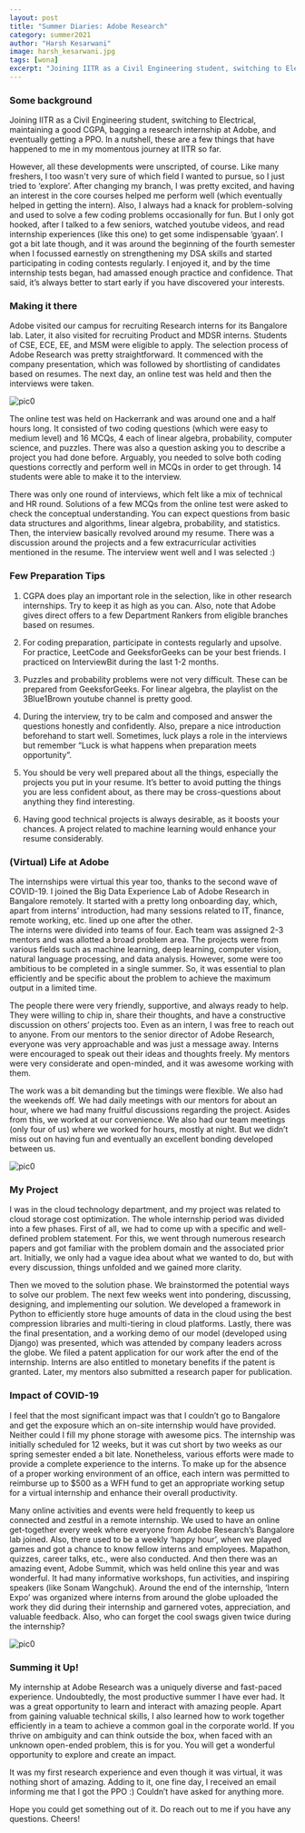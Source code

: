 ```yaml
---
layout: post
title: "Summer Diaries: Adobe Research"
category: summer2021
author: "Harsh Kesarwani"
image: harsh_kesarwani.jpg
tags: [wona]
excerpt: "Joining IITR as a Civil Engineering student, switching to Electrical, maintaining a good CGPA, bagging a research internship at Adobe, and eventually getting a PPO"
---
```



### **Some background**

Joining IITR as a Civil Engineering student, switching to Electrical, maintaining a good CGPA, bagging a research internship at Adobe, and eventually getting a PPO. In a nutshell, these are a few things that have happened to me in my momentous journey at IITR so far.

However, all these developments were unscripted, of course. Like many freshers, I too wasn't very sure of which field I wanted to pursue, so I just tried to ‘explore’. After changing my branch, I was pretty excited, and having an interest in the core courses helped me perform well (which eventually helped in getting the intern). Also, I always had a knack for problem-solving and used to solve a few coding problems occasionally for fun. But I only got hooked, after I talked to a few seniors, watched youtube videos, and read internship experiences (like this one) to get some indispensable ‘gyaan’. I got a bit late though, and it was around the beginning of the fourth semester when I focussed earnestly on strengthening my DSA skills and started participating in coding contests regularly. I enjoyed it, and by the time internship tests began, had amassed enough practice and confidence. That said, it’s always better to start early if you have discovered your interests.


### **Making it there**
Adobe visited our campus for recruiting Research interns for its Bangalore lab. Later, it also visited for recruiting Product and MDSR interns. Students of CSE, ECE, EE, and MSM were eligible to apply. The selection process of Adobe Research was pretty straightforward. It commenced with the company presentation, which was followed by shortlisting of candidates based on resumes. The next day, an online test was held and then the interviews were taken. 

![pic0](/images/posts/harsh_kesarwani2.jpg)

The online test was held on Hackerrank and was around one and a half hours long. It consisted of two coding questions (which were easy to medium level) and 16 MCQs, 4 each of linear algebra, probability, computer science, and puzzles. There was also a question asking you to describe a project you had done before. Arguably, you needed to solve both coding questions correctly and perform well in MCQs in order to get through. 14 students were able to make it to the interview.

There was only one round of interviews, which felt like a mix of technical and HR round. Solutions of a few MCQs from the online test were asked to check the conceptual understanding. You can expect questions from basic data structures and algorithms, linear algebra, probability, and statistics. Then, the interview basically revolved around my resume. There was a discussion around the projects and a few extracurricular activities mentioned in the resume. The interview went well and I was selected :) 


### **Few Preparation Tips**
1. CGPA does play an important role in the selection, like in other research internships. Try to keep it as high as you can. Also, note that Adobe gives direct offers to a few Department Rankers from eligible branches based on resumes.

2. For coding preparation, participate in contests regularly and upsolve. For practice, LeetCode and GeeksforGeeks can be your best friends. I practiced on InterviewBit during the last 1-2 months.

3. Puzzles and probability problems were not very difficult. These can be prepared from GeeksforGeeks. For linear algebra, the playlist on the 3Blue1Brown youtube channel is pretty good.

4. During the interview, try to be calm and composed and answer the questions honestly and confidently. Also, prepare a nice introduction beforehand to start well. Sometimes, luck plays a role in the interviews but remember “Luck is what happens when preparation meets opportunity”.

5. You should be very well prepared about all the things, especially the projects you put in your resume. It’s better to avoid putting the things you are less confident about, as there may be cross-questions about anything they find interesting.

6. Having good technical projects is always desirable, as it boosts your chances. A project related to machine learning would enhance your resume considerably.

### **(Virtual) Life at Adobe**

The internships were virtual this year too, thanks to the second wave of COVID-19. I joined the Big Data Experience Lab of Adobe Research in Bangalore remotely. It started with a pretty long onboarding day, which, apart from interns’ introduction, had many sessions related to IT, finance, remote working, etc. lined up one after the other.<br>
The interns were divided into teams of four. Each team was assigned 2-3 mentors and was allotted a broad problem area. The projects were from various fields such as machine learning, deep learning, computer vision, natural language processing, and data analysis. However, some were too ambitious to be completed in a single summer. So, it was essential to plan efficiently and be specific about the problem to achieve the maximum output in a limited time.

The people there were very friendly, supportive, and always ready to help. They were willing to chip in, share their thoughts, and have a constructive discussion on others’ projects too. Even as an intern, I was free to reach out to anyone. From our mentors to the senior director of Adobe Research, everyone was very approachable and was just a message away. Interns were encouraged to speak out their ideas and thoughts freely. My mentors were very considerate and open-minded, and it was awesome working with them.

The work was a bit demanding but the timings were flexible. We also had the weekends off. We had daily meetings with our mentors for about an hour, where we had many fruitful discussions regarding the project. Asides from this, we worked at our convenience. We also had our team meetings (only four of us) where we worked for hours, mostly at night. But we didn’t miss out on having fun and eventually an excellent bonding developed between us.

![pic0](/images/posts/harsh_kesarwani3.jpg)

### **My Project**

I was in the cloud technology department, and my project was related to cloud storage cost optimization. The whole internship period was divided into a few phases. First of all, we had to come up with a specific and well-defined problem statement. For this, we went through numerous research papers and got familiar with the problem domain and the associated prior art. Initially, we only had a vague idea about what we wanted to do, but with every discussion, things unfolded and we gained more clarity.

Then we moved to the solution phase. We brainstormed the potential ways to solve our problem. The next few weeks went into pondering, discussing, designing, and implementing our solution. We developed a framework in Python to efficiently store huge amounts of data in the cloud using the best compression libraries and multi-tiering in cloud platforms. Lastly, there was the final presentation, and a working demo of our model (developed using Django) was presented, which was attended by company leaders across the globe. We filed a patent application for our work after the end of the internship. Interns are also entitled to monetary benefits if the patent is granted. Later, my mentors also submitted a research paper for publication.

### **Impact of COVID-19**

I feel that the most significant impact was that I couldn’t go to Bangalore and get the exposure which an on-site internship would have provided. Neither could I fill my phone storage with awesome pics. The internship was initially scheduled for 12 weeks, but it was cut short by two weeks as our spring semester ended a bit late. Nonetheless, various efforts were made to provide a complete experience to the interns. To make up for the absence of a proper working environment of an office, each intern was permitted to reimburse up to $500 as a WFH fund to get an appropriate working setup for a virtual internship and enhance their overall productivity.

Many online activities and events were held frequently to keep us connected and zestful in a remote internship. We used to have an online get-together every week where everyone from Adobe Research’s Bangalore lab joined. Also, there used to be a weekly ‘happy hour’, when we played games and got a chance to know fellow interns and employees. Mapathon, quizzes, career talks, etc., were also conducted. And then there was an amazing event, Adobe Summit, which was held online this year and was wonderful. It had many informative workshops, fun activities, and inspiring speakers (like Sonam Wangchuk). Around the end of the internship, ‘Intern Expo’ was organized where interns from around the globe uploaded the work they did during their internship and garnered votes, appreciation, and valuable feedback. Also, who can forget the cool swags given twice during the internship?

![pic0](/images/posts/harsh_kesarwani4.jpg)


### **Summing it Up!**

My internship at Adobe Research was a uniquely diverse and fast-paced experience. Undoubtedly, the most productive summer I have ever had. It was a great opportunity to learn and interact with amazing people. Apart from gaining valuable technical skills, I also learned how to work together efficiently in a team to achieve a common goal in the corporate world. If you thrive on ambiguity and can think outside the box, when faced with an unknown open-ended problem, this is for you. You will get a wonderful opportunity to explore and create an impact. 

It was my first research experience and even though it was virtual,  it was nothing short of amazing. Adding to it, one fine day, I received an email informing me that I got the PPO :) Couldn’t have asked for anything more. 

Hope you could get something out of it. Do reach out to me if you have any questions. Cheers!


